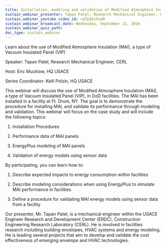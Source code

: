 ```yaml
---
title: Installation, modeling and validation of Modified Atmosphere Insulation (MAI)
sustain_webinar_presenter: Tapan Patel, Research Mechanical Engineer, CERL
sustain_webinar_youtube_video_id: rqTpI6i5saM
sustain_webinar_broadcast_date: Wednesday, September 21, 2016
sustain_webinar_quiz_path:
doc_type: sustain_webinar
---
```


Learn about the use of Modified Atmosphere Insulation (MAI), a type of Vacuum Insulated Panel (VIP)

Speaker: Tapan Patel, Research Mechanical Engineer, CERL

Host: Eric Mucklow, HQ USACE

Series Coordinator: Kelli Polzin, HQ USACE

This webinar will discuss the use of Modified Atmosphere Insulation (MAI), a type of Vacuum Insulated Panel (VIP), in DoD facilities. The MAI has been installed in a facility at Ft. Drum, NY. The goal is to demonstrate the procedure for installing MAI, and validate its performance through modeling and validation. This webinar will focus on the case study and will include the following topics:

1. Installation Procedures

2. Performance data of MAI panels

3. EnergyPlus modeling of MAI panels

4. Validation of energy models using sensor data

By participating, you can learn how to:

1. Describe expected impacts to energy consumption within facilities

2. Describe modeling considerations when using EnergyPlus to simulate MAI performance in facilities

3. Define a procedure for validating MAI energy models using sensor data from a facility

Our presenter, Mr. Tapan Patel, is a mechanical engineer within the USACE Engineer Research and Development Center (ERDC), Construction Engineering Research Laboratory (CERL). He is involved in facilities research including building envelopes, HVAC systems and energy modeling. He is leading several projects that aim to develop and validate the cost effectiveness of emerging envelope and HVAC technologies.
